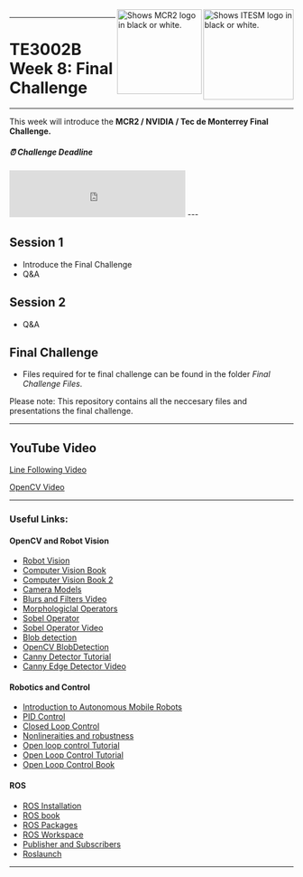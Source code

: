 <picture>
  <source media="(prefers-color-scheme: dark)" srcset="https://github.com/ManchesterRoboticsLtd/TE3002B_Intelligent_Robotics_Implementation/blob/main/Misc/Logos/Logotipo%20Vertical%20Bco_Transparente.png">
  <source media="(prefers-color-scheme: light)" srcset="https://github.com/ManchesterRoboticsLtd/TE3002B_Intelligent_Robotics_Implementation/blob/main/Misc/Logos/Logotipo%20Vertical%20Azul%20transparente.png">
  <img alt="Shows ITESM logo in black or white." width="160" align="right">
</picture>

<picture>
  <source media="(prefers-color-scheme: dark)" srcset="https://github.com/ManchesterRoboticsLtd/TE3002B_Intelligent_Robotics_Implementation/blob/main/Misc/Logos/MCR2_Logo_White.png">
  <source media="(prefers-color-scheme: light)" srcset="https://github.com/ManchesterRoboticsLtd/TE3002B_Intelligent_Robotics_Implementation/blob/main/Misc/Logos/MCR2_Logo_Black.png">
  <img alt="Shows MCR2 logo in black or white." width="150" align="right">
</picture>

---
# TE3002B Week 8: Final Challenge
---
 
 This week will introduce the **MCR2 / NVIDIA / Tec de Monterrey Final Challenge.**

 ##### :alarm_clock: Challenge Deadline 

<iframe src="http://free.timeanddate.com/countdown/i74zafgm/n594/cf12/cm0/cu4/ct0/cs0/ca0/co0/cr0/ss0/cac0f0/cpc000/pcfff/tcfbd9e8/fs200/szw448/szh189/iso2020-02-20T00:00:00/bo2" allowTransparency="true" frameborder="0" width="312" height="83"></iframe>
---

 
  ## Session 1
  *	Introduce the Final Challenge
  * Q&A
  
  ## Session 2
  * Q&A

  ## Final Challenge
  * Files required for te final challenge can be found in the folder *Final Challenge Files*.

  Please note: This repository contains all the neccesary files and presentations the final challenge.

---

## YouTube Video
[Line Following Video](https://www.youtube.com/watch?v=Ah8C9yeG8Eg)

[OpenCV Video](https://www.youtube.com/watch?v=xrpC3FEfINw)

---

### Useful Links: 
#### OpenCV and Robot Vision
 * [Robot Vision](https://mitpress.mit.edu/9780262537377/robot-vision/)
 * [Computer Vision Book](https://www.cs.ccu.edu.tw/~damon/tmp/SzeliskiBook_20100903_draft.pdf)
 * [Computer Vision Book 2](https://doc.lagout.org/science/0_Computer%20Science/2_Algorithms/Concise%20Computer%20Vision_%20An%20Introduction%20into%20Theory%20and%20Algorithms%20%5BKlette%202014-01-20%5D.pdf)
 * [Camera Models](https://web.stanford.edu/class/cs231a/course_notes/01-camera-models.pdf)
 * [Blurs and Filters Video](https://www.youtube.com/watch?v=C_zFhWdM4ic)
 * [Morphologiclal Operators](https://docs.opencv.org/4.x/d9/d61/tutorial_py_morphological_ops.html)
 * [Sobel Operator](https://en.wikipedia.org/wiki/Sobel_operator)
 * [Sobel Operator Video](https://www.youtube.com/watch?v=uihBwtPIBxM&t=1s)
 * [Blob detection](https://en.wikipedia.org/wiki/Blob_detection#:~:text=In%20computer%20vision%2C%20blob%20detection,color%2C%20compared%20to%20surrounding%20regions.)
 * [OpenCV BlobDetection](https://docs.opencv.org/3.4/d0/d7a/classcv_1_1SimpleBlobDetector.html)
 * [Canny Detector Tutorial](https://docs.opencv.org/3.4/da/d22/tutorial_py_canny.html)
 * [Canny Edge Detector Video](https://www.youtube.com/watch?v=sRFM5IEqR2w)


#### Robotics and Control
* [Introduction to Autonomous Mobile Robots](https://ieeexplore.ieee.org/book/6267528)
* [PID Control](https://ieeexplore.ieee.org/document/1453566)
* [Closed Loop Control](https://www.electronics-tutorials.ws/systems/closed-loop-system.html)
* [Nonlineraities and robustness](https://ieeexplore.ieee.org/document/8603065)
* [Open loop control Tutorial](https://www.electronics-tutorials.ws/systems/open-loop-system.html)
* [Open Loop Control Tutorial](https://www.electronicshub.org/open-loop-system/)
* [Open Loop Control Book](https://eng.libretexts.org/Bookshelves/Electrical_Engineering/Signal_Processing_and_Modeling/Introduction_to_Linear_Time-Invariant_Dynamic_Systems_for_Students_of_Engineering_(Hallauer)/14%3A_Introduction_to_Feedback_Control/14.02%3A_Definitions_and_Examples_of_Open-Loop_Control_Systems)


#### ROS
 * [ROS Installation](http://wiki.ros.org/noetic/Installation/Ubuntu)
 * [ROS book](https://www.cse.sc.edu/~jokane/agitr/)
 * [ROS Packages](http://wiki.ros.org/ROS/Tutorials/CreatingPackage)
 * [ROS Workspace](http://wiki.ros.org/catkin/Tutorials/create_a_workspace)
 * [Publisher and Subscribers](http://wiki.ros.org/ROS/Tutorials/WritingPublisherSubscriber%28python%29)
 * [Roslaunch](http://wiki.ros.org/roslaunch)
 ---

